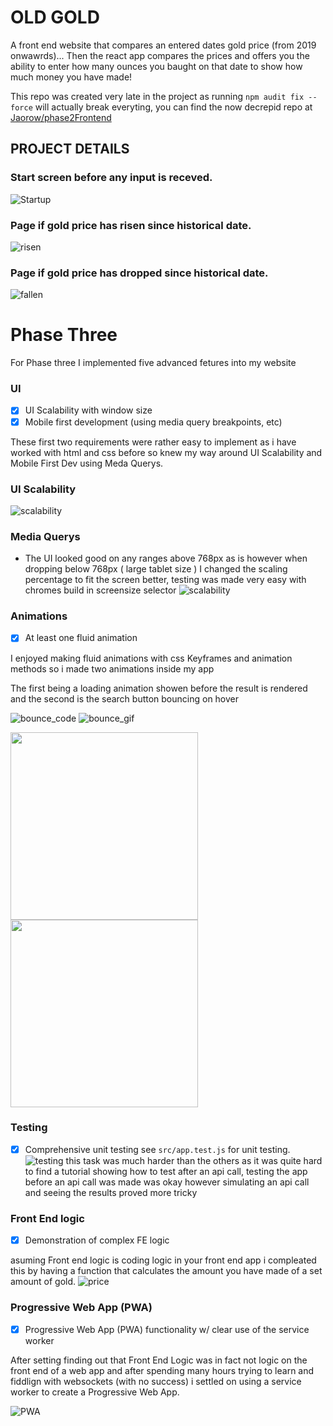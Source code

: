 # OLD GOLD 

A front end website that compares an entered dates gold price (from 2019 onwawrds)...
Then the react app compares the prices and offers you the ability to enter how many ounces you baught on that date to show how much money you have made! 


This repo was created very late in the project as running ```npm audit fix --force``` will actually break everyting, you can find the now decrepid repo at [Jaorow/phase2Frontend](https://github.com/Jaorow/phase2Frontend)

## PROJECT DETAILS
### Start screen before any input is receved.
![Startup](img/startup.png)
### Page if gold price has risen since historical date.
![risen](img/pos.png)
### Page if gold price has dropped since historical date.
![fallen](img/neg.png)


# Phase Three

For Phase three I implemented five advanced fetures into my website


### UI
- [x] UI Scalability with window size
- [x]  Mobile first development (using media query breakpoints, etc)

These first two requirements were rather easy to implement as i have worked with html and css before so knew my way around UI Scalability and Mobile First Dev using Meda Querys. 

### UI Scalability
![scalability](img/scali.png)
### Media Querys
* The UI looked good on any ranges above 768px as is however when dropping below 768px ( large tablet size ) I changed the scaling percentage to fit the screen better, testing was made very easy with chromes build in screensize selector
![scalability](img/query.png)

### Animations
- [x] At least one fluid animation

I enjoyed making fluid animations with css Keyframes and animation methods so i made two animations inside my app


<!-- 
![loader_code](img/loader_code.png)
![loader_gif](img/loader.gif) -->

The first being a loading animation showen before the result is rendered and the second is the search button bouncing on hover

![bounce_code](img/bounce_code.png)
![bounce_gif](img/bounce.gif)

<p float="middle">
  <img src="/img/bounce_code.png" width="300" />
  <img src="/img/loader_code.png" width="300" /> 
  </p>

### Testing
- [x] Comprehensive unit testing
see ```src/app.test.js``` for unit testing.
![testing](img/testing.png)
this task was much harder than the others as it was quite hard to find a tutorial showing how to test after an api call, testing the app before an api call was made was okay however simulating an api call and seeing the results proved more tricky 

### Front End logic
- [x] Demonstration of complex FE logic

asuming Front end logic is coding logic in your front end app i compleated this  by having a function that calculates the amount you have made of a set amount of gold.
![price](img/function_price.png)

### Progressive Web App (PWA)

- [x] Progressive Web App (PWA) functionality w/ clear use of the service worker

After setting finding out that Front End Logic was in fact not logic on the front end of a web app and after spending many hours trying to learn and fiddlign with websockets (with no success) i settled on using a service worker to create a Progressive Web App. 

![PWA](img/working_pwa.png)
